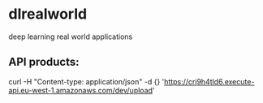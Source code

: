 # dlrealworld
deep learning real world applications

## API products:
curl -H "Content-type: application/json" -d {} 'https://crj9h4tld6.execute-api.eu-west-1.amazonaws.com/dev/upload'
